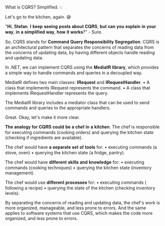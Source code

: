 What is CQRS? Simplified. 💡 

Let's go to the kitchen, again. 😅 

"𝐇𝐢, 𝐒𝐭𝐞𝐟𝐚𝐧. 𝐈 𝐤𝐞𝐞𝐩 𝐬𝐞𝐞𝐢𝐧𝐠 𝐩𝐨𝐬𝐭𝐬 𝐚𝐛𝐨𝐮𝐭 𝐂𝐐𝐑𝐒, 𝐛𝐮𝐭 𝐜𝐚𝐧 𝐲𝐨𝐮 𝐞𝐱𝐩𝐥𝐚𝐢𝐧 𝐢𝐧 𝐲𝐨𝐮𝐫 𝐰𝐚𝐲, 𝐢𝐧 𝐚 𝐬𝐢𝐦𝐩𝐥𝐢𝐟𝐢𝐞𝐝 𝐰𝐚𝐲, 𝐡𝐨𝐰 𝐢𝐭 𝐰𝐨𝐫𝐤𝐬?" - Sure.

So, CQRS stands for 𝐂𝐨𝐦𝐦𝐚𝐧𝐝 𝐐𝐮𝐞𝐫𝐲 𝐑𝐞𝐬𝐩𝐨𝐧𝐬𝐢𝐛𝐢𝐥𝐢𝐭𝐲 𝐒𝐞𝐠𝐫𝐞𝐠𝐚𝐭𝐢𝐨𝐧.
CQRS is an architectural pattern that separates the concerns of reading data from the concerns of updating data, by having different objects handle reading and updating data.

In .NET, we can implement CQRS using the 𝐌𝐞𝐝𝐢𝐚𝐭𝐑 𝐥𝐢𝐛𝐫𝐚𝐫𝐲, which provides a simple way to handle commands and queries in a decoupled way.

MediatR defines two main classes: 𝐈𝐑𝐞𝐪𝐮𝐞𝐬𝐭 and 𝐈𝐑𝐞𝐪𝐮𝐞𝐬𝐭𝐇𝐚𝐧𝐝𝐥𝐞𝐫. 
• A class that implements IRequest represents the command.
• A class that implements IRequestHandler represents the query.

The MediatR library includes a mediator class that can be used to send commands and queries to the appropriate handlers.

Great. Okay, let's make it more clear.

𝐓𝐡𝐞 𝐚𝐧𝐚𝐥𝐨𝐠𝐲 𝐟𝐨𝐫 𝐂𝐐𝐑𝐒 𝐜𝐨𝐮𝐥𝐝 𝐛𝐞 𝐚 𝐜𝐡𝐞𝐟 𝐢𝐧 𝐚 𝐤𝐢𝐭𝐜𝐡𝐞𝐧. 
The chef is responsible for executing commands (cooking orders) and querying the kitchen state (checking if ingredients are available).

The chef would have 𝐚 𝐬𝐞𝐩𝐚𝐫𝐚𝐭𝐞 𝐬𝐞𝐭 𝐨𝐟 𝐭𝐨𝐨𝐥𝐬 for:
• executing commands (a stove, oven)
• querying the kitchen state (a fridge, pantry).

The chef would have 𝐝𝐢𝐟𝐟𝐞𝐫𝐞𝐧𝐭 𝐬𝐤𝐢𝐥𝐥𝐬 𝐚𝐧𝐝 𝐤𝐧𝐨𝐰𝐥𝐞𝐝𝐠𝐞 for:
• executing commands (cooking techniques)
• querying the kitchen state (inventory management).

The chef would use 𝐝𝐢𝐟𝐟𝐞𝐫𝐞𝐧𝐭 𝐩𝐫𝐨𝐜𝐞𝐬𝐬𝐞𝐬 for:
• executing commands ( following a recipe)
• querying the state of the kitchen (checking inventory levels).

By separating the concerns of reading and updating data, the chef's work is more organized, manageable, and less prone to errors.
And the same applies to software systems that use CQRS, which makes the code more organized, and less prone to errors.